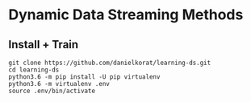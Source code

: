 # Dynamic Data Streaming Methods

## Install + Train
 
```
git clone https://github.com/danielkorat/learning-ds.git
cd learning-ds
python3.6 -m pip install -U pip virtualenv
python3.6 -m virtualenv .env
source .env/bin/activate

```
